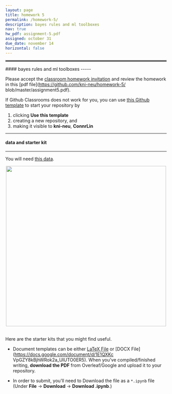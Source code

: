 ```yaml
---
layout: page
title: homework 5
permalink: /homework-5/
description: bayes rules and ml toolboxes
nav: true
hw_pdf: assignment-5.pdf
assigned: october 31
due_date: november 14
horizontal: false
---
```


<hr style="border:2px solid gray">
#### bayes rules and ml toolboxes
-----

Please accept the [classroom homework invitation](https://classroom.github.com/a/Oa1cmMV1) and review the homework in this [pdf file](https://github.com/kni-neu/homework-5/
blob/master/assignment5.pdf).

If Github Classrooms does not work for you, you can use [this Github template](https://github.com/kni-neu/homework-5) to start your repository by 

1. clicking **Use this template** 
2. creating a new repository, and 
3. making it visible to **kni-neu**, **ConnrLin**

-----
#### data and starter kit
-----

You will need [this data](https://course.ccs.neu.edu/cs6220/fall2023/homework-5/). 

<center>
<img 
  src="https://developer-blogs.nvidia.com/wp-content/uploads/2022/08/AdobeStock_144726520-e1661451314329.jpeg"
  width="500" height="auto">
</center>
<br>


Here are the starter kits that you might find useful.

* Document templates can be either [LaTeX File](https://github.com/kni-neu/homework-5/blob/master/assignment5.tex) or [DOCX File](https://docs.google.com/document/d/1E1QXKc
VpGZY8kBjhWRok2a_UIUTO0ER5). When you've compiled/finished writing, **download the PDF** from Overleaf/Google and upload it to your repository.

* In order to submit, you'll need to Download the file as a `*.ipynb` file (Under **File** &rarr; **Download** &rarr; **Download .ipynb**.) 

